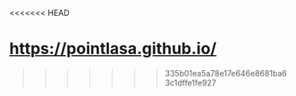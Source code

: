 <<<<<<< HEAD

https://pointlasa.github.io/
=======
>>>>>>> 335b01ea5a78e17e646e8681ba63c1dffe1fe927
